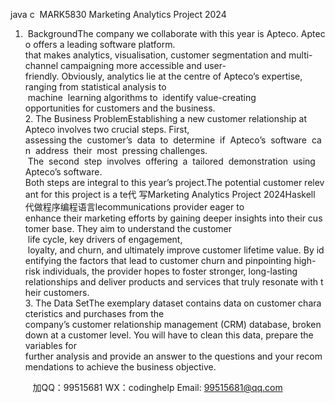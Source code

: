 java c 
MARK5830
Marketing Analytics Project 2024
1.  BackgroundThe company we collaborate with this year is Apteco. Apteco offers a leading software platform. that makes analytics, visualisation, customer segmentation and multi-channel campaigning more accessible and user-friendly. Obviously, analytics lie at the centre of Apteco’s expertise, ranging from statistical analysis to  machine  learning algorithms to  identify value-creating opportunities for customers and the business.
2. The Business ProblemEstablishing a new customer relationship at Apteco involves two crucial steps. First, assessing the  customer’s  data  to  determine  if  Apteco’s  software  can  address  their  most  pressing challenges.  The  second  step  involves  offering  a  tailored  demonstration  using  Apteco’s software. Both steps are integral to this year’s project.The potential customer relevant for this project is a te代 写Marketing Analytics Project 2024Haskell
代做程序编程语言lecommunications provider eager to enhance their marketing efforts by gaining deeper insights into their customer base. They aim to understand the customer  life cycle, key drivers of engagement,  loyalty, and churn, and ultimately improve customer lifetime value. By identifying the factors that lead to customer churn and pinpointing high-risk individuals, the provider hopes to foster stronger, long-lasting relationships and deliver products and services that truly resonate with their customers.
3. The Data SetThe exemplary dataset contains data on customer characteristics and purchases from the company’s customer relationship management (CRM) database, broken down at a customer level. You will have to clean this data, prepare the variables for further analysis and provide an answer to the questions and your recommendations to achieve the business objective.

         
加QQ：99515681  WX：codinghelp  Email: 99515681@qq.com
